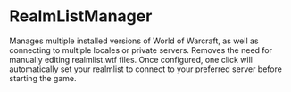 # RealmListManager

Manages multiple installed versions of World of Warcraft, as well as connecting to multiple locales or private servers. Removes the need for manually editing realmlist.wtf files. Once configured, one click will automatically set your realmlist to connect to your preferred server before starting the game.
